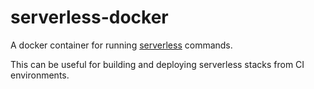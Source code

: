 # serverless-docker #

A docker container for running [serverless](https://serverless.com) commands.

This can be useful for building and deploying serverless stacks from CI environments.
